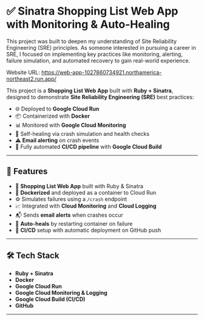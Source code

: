# ✅ Sinatra Shopping List Web App with Monitoring & Auto-Healing

This project was built to deepen my understanding of Site Reliability Engineering (SRE) principles. As someone interested in pursuing a career in SRE, I focused on implementing key practices like monitoring, alerting, failure simulation, and automated recovery to gain real-world experience.

Website URL: https://web-app-1027860734921.northamerica-northeast2.run.app/

This project is a **Shopping List Web App** built with **Ruby + Sinatra**, designed to demonstrate **Site Reliability Engineering (SRE)** best practices:

- 🌐 Deployed to **Google Cloud Run**
- 📦 Containerized with **Docker**
- 📊 Monitored with **Google Cloud Monitoring**
- 🔁 Self-healing via crash simulation and health checks
- ⚠️ **Email alerting** on crash events
- 🔄 Fully automated **CI/CD pipeline** with **Google Cloud Build**

---

## 🚀 Features

- 📝 **Shopping List Web App** built with Ruby & Sinatra
- 🐳 **Dockerized** and deployed as a container to Cloud Run
- ⚙️ Simulates failures using a `/crash` endpoint
- 📈 Integrated with **Cloud Monitoring** and **Cloud Logging**
- 📬 Sends **email alerts** when crashes occur
- 🔁 **Auto-heals** by restarting container on failure
- 🔂 **CI/CD** setup with automatic deployment on GitHub push

---

## 🛠️ Tech Stack

- **Ruby + Sinatra**
- **Docker**
- **Google Cloud Run**
- **Google Cloud Monitoring & Logging**
- **Google Cloud Build (CI/CD)**
- **GitHub**

---
